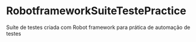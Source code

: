 # RobotframeworkSuiteTestePractice
Suíte de testes criada com Robot framework para prática de automação de testes
